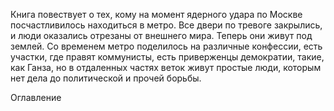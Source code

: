 Книга повествует о тех, кому на момент ядерного удара по Москве посчастливилось находиться в метро. Все двери по тревоге закрылись, и люди оказались отрезаны от внешнего мира. Теперь они живут под землей. Со временем метро поделилось на различные конфессии, есть участки, где правят коммунисты, есть приверженцы демократии, такие, как Ганза, но в отдаленных частях веток живут простые люди, которым нет дела до политической и прочей борьбы.

Оглавление

